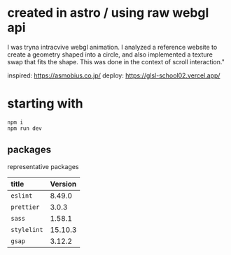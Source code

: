 # created in astro / using raw webgl api
 
 I was tryna intracvive webgl animation.
 I analyzed a reference website to create a geometry shaped into a circle, and also implemented a texture swap that fits the shape. This was done in the context of scroll interaction."

 inspired: https://asmobius.co.jp/
 deploy: https://glsl-school02.vercel.app/


# starting with

```
npm i 
npm run dev
```

## packages

representative packages

| title                  | Version                                          |
| :--------------------- | :----------------------------------------------- |
| `eslint`               | 8.49.0                                           |
| `prettier`             | 3.0.3                                            |
| `sass`                 | 1.58.1                                           |
| `stylelint`            | 15.10.3                                          |
| `gsap`                 | 3.12.2                                           |

